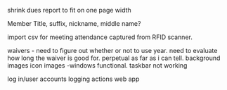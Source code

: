 
shrink dues report to fit on one page width

Member Title, suffix, nickname, middle name?


import csv for meeting attendance captured from RFID scanner.
 
waivers - need to figure out whether or not to use year. need to evaluate how long the waiver is good for. perpetual as far as i can tell.
background images 
icon images -windows functional. taskbar not working

log in/user accounts 
logging actions 
web app 
